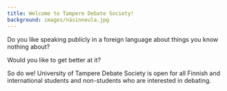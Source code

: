 ```yaml
---
title: Welcome to Tampere Debate Society!
background: images/näsinneula.jpg
---
```


Do you like speaking publicly in a foreign language about things you know nothing about?

Would you like to get better at it?
 
So do we! University of Tampere Debate Society is open for all Finnish and international students and non-students who are interested in debating.
